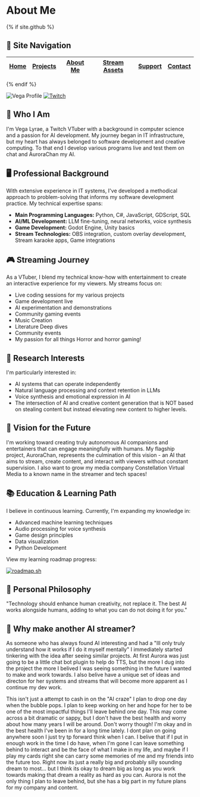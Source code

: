 # About Me

{% if site.github %} <!-- Exclude this section from the GitHub Pages site -->
## 📑 Site Navigation

| [Home](README.md) | [Projects](projects.md) | [About Me](about.md) | [Stream Assets](stream-assets.md) | [Support](support.md) | [Contact](contact.md) |
|-------------------|-------------------------|----------------------|----------------------------------|------------------------|------------------------|

{% endif %}

![Vega Profile](https://via.placeholder.com/800x400?text=Vega+Profile)
[![Twitch](https://img.shields.io/badge/Twitch-9146FF?style=for-the-badge&logo=twitch&logoColor=white)](https://twitch.tv/vegalyraebard)

## 👋 Who I Am

I'm Vega Lyrae, a Twitch VTuber with a background in computer science and a passion for AI development. My journey began in IT infrastructure, but my heart has always belonged to software development and creative computing. To that end I develop various programs live and test them on chat and AuroraChan my AI.

## 🖥️ Professional Background

With extensive experience in IT systems, I've developed a methodical approach to problem-solving that informs my software development practice. My technical expertise spans:

- **Main Programming Languages:** Python, C#, JavaScript, GDScript, SQL
- **AI/ML Development:** LLM fine-tuning, neural networks, voice synthesis
- **Game Development:** Godot Engine, Unity basics
- **Stream Technologies:** OBS integration, custom overlay development, Stream karaoke apps, Game integrations

## 🎮 Streaming Journey

As a VTuber, I blend my technical know-how with entertainment to create an interactive experience for my viewers. My streams focus on:

- Live coding sessions for my various projects
- Game development live
- AI experimentation and demonstrations
- Community gaming events
- Music Creation
- Literature Deep dives
- Community events
- My passion for all things Horror and horror gaming!

## 🔬 Research Interests

I'm particularly interested in:

- AI systems that can operate independently
- Natural language processing and context retention in LLMs
- Voice synthesis and emotional expression in AI
- The intersection of AI and creative content generation that is NOT based on stealing content but instead elevating new content to higher levels.

## 🌱 Vision for the Future

I'm working toward creating truly autonomous AI companions and entertainers that can engage meaningfully with humans. My flagship project, AuroraChan, represents the culmination of this vision - an AI that aims to stream, create content, and interact with viewers without constant supervision. I also want to grow my media company Constellation Virtual Media to a known name in the streamer and tech spaces!

## 📚 Education & Learning Path

I believe in continuous learning. Currently, I'm expanding my knowledge in:

- Advanced machine learning techniques
- Audio processing for voice synthesis
- Game design principles
- Data visualization
- Python Development

View my learning roadmap progress:

[![roadmap.sh](https://roadmap.sh/card/tall/67e4a5d2616abc6b0b69db0a?variant=dark&roadmaps=data-analyst%2Cgame-developer%2Cpython%2Cbackend)](https://roadmap.sh)

## 🎯 Personal Philosophy

"Technology should enhance human creativity, not replace it. The best AI works alongside humans, adding to what you can do not doing it for you."

## 🐉 Why make another AI streamer?

As someone who has always found AI interesting and had a "Ill only truly understand how it works if I do it myself mentally" I immediately started tinkering with the idea after seeing similar projects. At first Aurora was just going to be a little chat bot plugin to help do TTS, but the more I dug into the project the more I belived I was seeing something in the future I wanted to make and work towards. I also belive have a unique set of ideas and directon for her systems and streams that will become more apparent as I continue my dev work. 

This isn't just a attempt to cash in on the "AI craze" I plan to drop one day when the bubble pops. I plan to keep working on her and hope for her to be one of the most impactful things I'll leave behind one day. This may come across a bit dramatic or sappy, but I don't have the best health and worry about how many years I will be around. Don't worry though! I'm okay and in the best health I've been in for a long time lately. I dont plan on going anywhere soon I just try tp forward think when I can. I belive that if I put in enough work in the time I do have, when I'm gone I can leave something behind to interact and be the face of what I make in my life, and maybe if I play my cards right she can carry some memories of me and my friends into the future too. Right now its just a really big and probably silly sounding dream to most... but I think its okay to dream big as long as you work towards making that dream a reality as hard as you can. Aurora is not the only thing I plan to leave behind, but she has a big part in my future plans for my company and content.